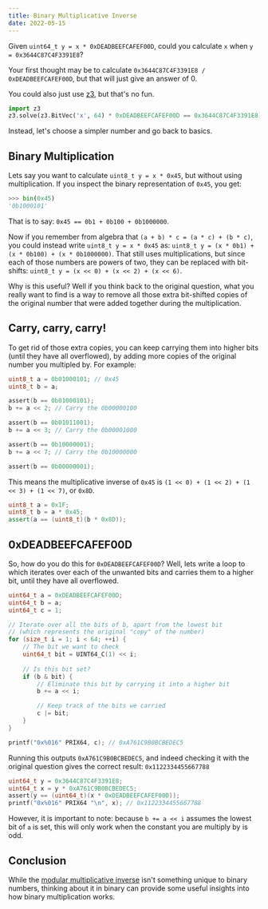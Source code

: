 ```yaml
---
title: Binary Multiplicative Inverse
date: 2022-05-15
---
```


Given `uint64_t y = x * 0xDEADBEEFCAFEF00D`, could you calculate `x` when `y = 0x3644C87C4F3391E8`?

Your first thought may be to calculate `0x3644C87C4F3391E8 / 0xDEADBEEFCAFEF00D`, but that will just give an answer of 0.

You could also just use [z3](https://github.com/Z3Prover/z3), but that's no fun.
```py
import z3
z3.solve(z3.BitVec('x', 64) * 0xDEADBEEFCAFEF00D == 0x3644C87C4F3391E8)
```

Instead, let's choose a simpler number and go back to basics.

## Binary Multiplication

Lets say you want to calculate `uint8_t y = x * 0x45`, but without using multiplication.
If you inspect the binary representation of `0x45`, you get:
```py
>>> bin(0x45)
'0b1000101'
```
That is to say: `0x45 == 0b1 + 0b100 + 0b1000000`.

Now if you remember from algebra that `(a + b) * c = (a * c) + (b * c)`, you could instead write `uint8_t y = x * 0x45` as: `uint8_t y = (x * 0b1) + (x * 0b100) + (x * 0b1000000)`.
That still uses multiplications, but since each of those numbers are powers of two, they can be replaced with bit-shifts: `uint8_t y = (x << 0) + (x << 2) + (x << 6)`.

Why is this useful? Well if you think back to the original question, what you really want to find is a way to remove all those extra bit-shifted copies of the original number that were added together during the multiplication.

## Carry, carry, carry!

To get rid of those extra copies, you can keep carrying them into higher bits (until they have all overflowed), by adding more copies of the original number you multipled by. For example:
```c
uint8_t a = 0b01000101; // 0x45
uint8_t b = a;

assert(b == 0b01000101);
b += a << 2; // Carry the 0b00000100

assert(b == 0b01011001);
b += a << 3; // Carry the 0b00001000

assert(b == 0b10000001);
b += a << 7; // Carry the 0b10000000

assert(b == 0b00000001);
```

This means the multiplicative inverse of `0x45` is `(1 << 0) + (1 << 2) + (1 << 3) + (1 << 7)`, or `0x8D`.

```cpp
uint8_t a = 0x1F;
uint8_t b = a * 0x45;
assert(a == (uint8_t)(b * 0x8D));
```

## 0xDEADBEEFCAFEF00D

So, how do you do this for `0xDEADBEEFCAFEF00D`?
Well, lets write a loop to which iterates over each of the unwanted bits and carries them to a higher bit, until they have all overflowed.
```c
uint64_t a = 0xDEADBEEFCAFEF00D;
uint64_t b = a;
uint64_t c = 1;

// Iterate over all the bits of b, apart from the lowest bit
// (which represents the original "copy" of the number)
for (size_t i = 1; i < 64; ++i) {
    // The bit we want to check
    uint64_t bit = UINT64_C(1) << i;
    
    // Is this bit set?
    if (b & bit) {
        // Eliminate this bit by carrying it into a higher bit
        b += a << i;

        // Keep track of the bits we carried
        c |= bit;
    }
}

printf("0x%016" PRIX64, c); // 0xA761C9B0BCBEDEC5
```

Running this outputs `0xA761C9B0BCBEDEC5`, and indeed checking it with the original question gives the correct result: `0x1122334455667788`
```c
uint64_t y = 0x3644C87C4F3391E8;
uint64_t x = y * 0xA761C9B0BCBEDEC5;
assert(y == (uint64_t)(x * 0xDEADBEEFCAFEF00D));
printf("0x%016" PRIX64 "\n", x); // 0x1122334455667788
```

However, it is important to note: because `b += a << i` assumes the lowest bit of `a` is set, this will only work when the constant you are multiply by is odd.

## Conclusion
While the [modular multiplicative inverse](https://en.wikipedia.org/wiki/Modular_multiplicative_inverse) isn't something unique to binary numbers, thinking about it in binary can provide some useful insights into how binary multiplication works.